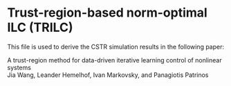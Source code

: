 # Trust-region-based norm-optimal ILC (TRILC)
This file is used to derive the CSTR simulation results in the following paper:

A trust-region method for data-driven iterative learning control of nonlinear systems  
Jia Wang, Leander Hemelhof, Ivan Markovsky, and Panagiotis Patrinos
